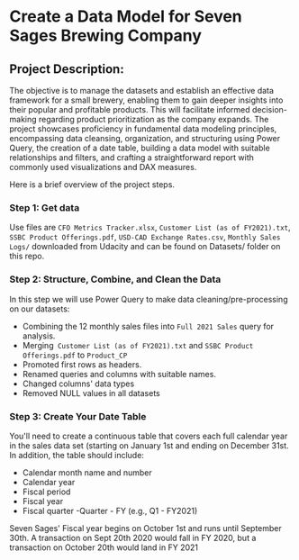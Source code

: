 # Create a Data Model for Seven Sages Brewing Company

## Project Description:
The objective is to manage the datasets and establish an effective data framework for a small brewery, enabling them to gain deeper insights into their popular and profitable products. This will facilitate informed decision-making regarding product prioritization as the company expands. The project showcases proficiency in fundamental data modeling principles, encompassing data cleansing, organization, and structuring using Power Query, the creation of a date table, building a data model with suitable relationships and filters, and crafting a straightforward report with commonly used visualizations and DAX measures.<br>

Here is a brief overview of the project steps.

### Step 1: Get data
Use files are `CFO Metrics Tracker.xlsx`, `Customer List (as of FY2021).txt`, `SSBC Product Offerings.pdf`, `USD-CAD Exchange Rates.csv`, `Monthly Sales Logs/` downloaded from Udacity and can be found on Datasets/ folder on this repo.

### Step 2: Structure, Combine, and Clean the Data
In this step we will use Power Query to make data cleaning/pre-processing on our datasets:
- Combining the 12 monthly sales files into `Full 2021 Sales` query for analysis.
- Merging` Customer List (as of FY2021).txt` and `SSBC Product Offerings.pdf` to `Product_CP`
- Promoted first rows as headers.
- Renamed queries and columns with suitable names.
- Changed columns' data types
- Removed NULL values in all datasets

### Step 3: Create Your Date Table

You'll need to create a continuous table that covers each full calendar year in the sales data set (starting on January 1st and ending on December 31st. In addition, the table should include:
- Calendar month name and number
- Calendar year
- Fiscal period
- Fiscal year
- Fiscal quarter -Quarter - FY (e.g., Q1 - FY2021)
  
Seven Sages' Fiscal year begins on October 1st and runs until September 30th. A transaction on Sept 20th 2020 would fall in FY 2020, but a transaction on October 20th would land in FY 2021
